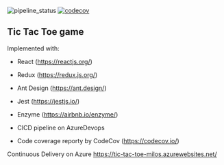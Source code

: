 ![pipeline_status](https://dev.azure.com/milosbrugi/Curio/_apis/build/status/brugi82.tic-tac-toe?branchName=master)
[![codecov](https://codecov.io/gh/brugi82/tic-tac-toe/branch/master/graph/badge.svg)](https://codecov.io/gh/brugi82/tic-tac-toe)

## Tic Tac Toe game ##

Implemented with:

* React (https://reactjs.org/)
* Redux (https://redux.js.org/)
* Ant Design (https://ant.design/)
* Jest (https://jestjs.io/)
* Enzyme (https://airbnb.io/enzyme/)


* CICD pipeline on AzureDevops
* Code coverage reporty by CodeCov (https://codecov.io/)

Continuous Delivery on Azure
https://tic-tac-toe-milos.azurewebsites.net/
